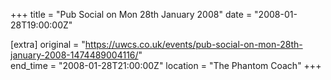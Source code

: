 +++
title = "Pub Social on Mon 28th January 2008"
date = "2008-01-28T19:00:00Z"

[extra]
original = "https://uwcs.co.uk/events/pub-social-on-mon-28th-january-2008-1474489004116/"    
end_time = "2008-01-28T21:00:00Z"
location = "The Phantom Coach"
+++



